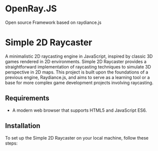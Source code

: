 # OpenRay.JS
 Open source Framework based on raydiance.js


# Simple 2D Raycaster

A minimalistic 2D raycasting engine in JavaScript, inspired by classic 3D games rendered in 2D environments. Simple 2D Raycaster provides a straightforward implementation of raycasting techniques to simulate 3D perspective in 2D maps. This project is built upon the foundations of a previous engine, Raydiance.js, and aims to serve as a learning tool or a base for more complex game development projects involving raycasting.

## Requirements

- A modern web browser that supports HTML5 and JavaScript ES6.

## Installation

To set up the Simple 2D Raycaster on your local machine, follow these steps: